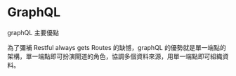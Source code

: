 # GraphQL


graphQL 主要優點

為了彌補 Restful always gets Routes 的缺憾，graphQL 的優勢就是單一端點的架構，單一端點即可扮演閘道的角色，協調多個資料來源，用單一端點即可組織資料。
